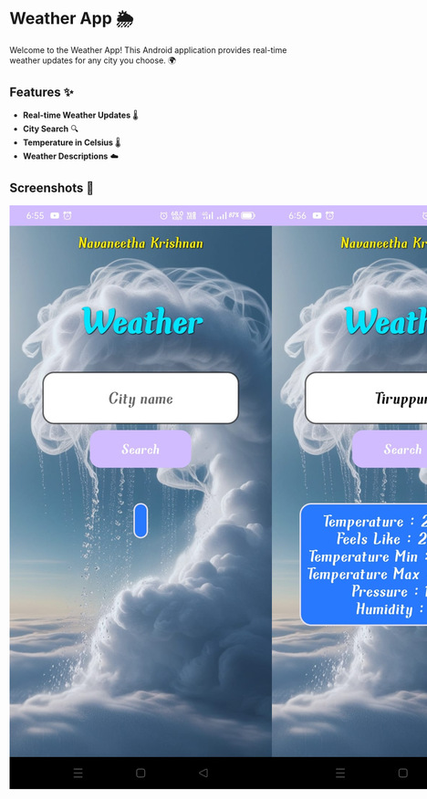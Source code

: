 # Weather App 🌦️

Welcome to the Weather App! This Android application provides real-time weather updates for any city you choose. 🌍

## Features ✨
- **Real-time Weather Updates** 🌡️
- **City Search** 🔍
- **Temperature in Celsius** 🌡️
- **Weather Descriptions** ☁️

## Screenshots 📸

<div style="display: flex; justify-content: space-around;">
  <img src="screenshot1.jpg" alt="Weather App Screenshot1" width="700" />
  <img src="screenshot2.jpg" alt="Weather App Screenshot2" width="700" />
</div>


